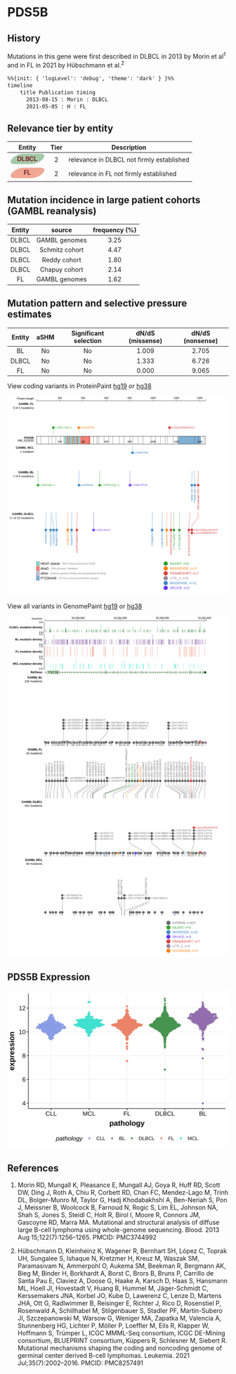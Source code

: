 # PDS5B

## History
Mutations in this gene were first described in DLBCL in 2013 by Morin et al<sup>1</sup> and in FL in 2021 by Hübschmann et al.<sup>2</sup>

```mermaid
%%{init: { 'logLevel': 'debug', 'theme': 'dark' } }%%
timeline
    title Publication timing
      2013-08-15 : Morin : DLBCL
      2021-05-05 : H : FL
```

## Relevance tier by entity

|Entity|Tier|Description                              |
|:------:|:----:|-----------------------------------------|
|![DLBCL](images/icons/DLBCL_tier2.png) |2   |relevance in DLBCL not firmly established|
|![FL](images/icons/FL_tier2.png)    |2   |relevance in FL not firmly established   |

## Mutation incidence in large patient cohorts (GAMBL reanalysis)

|Entity|source        |frequency (%)|
|:------:|:--------------:|:-------------:|
|DLBCL |GAMBL genomes |3.25         |
|DLBCL |Schmitz cohort|4.47         |
|DLBCL |Reddy cohort  |1.80         |
|DLBCL |Chapuy cohort |2.14         |
|FL    |GAMBL genomes |1.62         |

## Mutation pattern and selective pressure estimates

|Entity|aSHM|Significant selection|dN/dS (missense)|dN/dS (nonsense)|
|:------:|:----:|:---------------------:|:----------------:|:----------------:|
|BL    |No  |No                   |1.009           |2.705           |
|DLBCL |No  |No                   |1.333           |6.726           |
|FL    |No  |No                   |0.000           |9.065           |

View coding variants in ProteinPaint [hg19](https://morinlab.github.io/LLMPP/GAMBL/PDS5B_protein.html)  or [hg38](https://morinlab.github.io/LLMPP/GAMBL/PDS5B_protein_hg38.html)

![](images/proteinpaint/PDS5B_NM_015032.svg)

View all variants in GenomePaint [hg19](https://morinlab.github.io/LLMPP/GAMBL/PDS5B.html)  or [hg38](https://morinlab.github.io/LLMPP/GAMBL/PDS5B_hg38.html)

![](images/proteinpaint/PDS5B.svg)

## PDS5B Expression
![](images/gene_expression/PDS5B_by_pathology.svg)

## References
1.  Morin RD, Mungall K, Pleasance E, Mungall AJ, Goya R, Huff RD, Scott DW, Ding J, Roth A, Chiu R, Corbett RD, Chan FC, Mendez-Lago M, Trinh DL, Bolger-Munro M, Taylor G, Hadj Khodabakhshi A, Ben-Neriah S, Pon J, Meissner B, Woolcock B, Farnoud N, Rogic S, Lim EL, Johnson NA, Shah S, Jones S, Steidl C, Holt R, Birol I, Moore R, Connors JM, Gascoyne RD, Marra MA. Mutational and structural analysis of diffuse large B-cell lymphoma using whole-genome sequencing. Blood. 2013 Aug 15;122(7):1256–1265. PMCID: PMC3744992

2.  Hübschmann D, Kleinheinz K, Wagener R, Bernhart SH, López C, Toprak UH, Sungalee S, Ishaque N, Kretzmer H, Kreuz M, Waszak SM, Paramasivam N, Ammerpohl O, Aukema SM, Beekman R, Bergmann AK, Bieg M, Binder H, Borkhardt A, Borst C, Brors B, Bruns P, Carrillo de Santa Pau E, Claviez A, Doose G, Haake A, Karsch D, Haas S, Hansmann ML, Hoell JI, Hovestadt V, Huang B, Hummel M, Jäger-Schmidt C, Kerssemakers JNA, Korbel JO, Kube D, Lawerenz C, Lenze D, Martens JHA, Ott G, Radlwimmer B, Reisinger E, Richter J, Rico D, Rosenstiel P, Rosenwald A, Schillhabel M, Stilgenbauer S, Stadler PF, Martín-Subero JI, Szczepanowski M, Warsow G, Weniger MA, Zapatka M, Valencia A, Stunnenberg HG, Lichter P, Möller P, Loeffler M, Eils R, Klapper W, Hoffmann S, Trümper L, ICGC MMML-Seq consortium, ICGC DE-Mining consortium, BLUEPRINT consortium, Küppers R, Schlesner M, Siebert R. Mutational mechanisms shaping the coding and noncoding genome of germinal center derived B-cell lymphomas. Leukemia. 2021 Jul;35(7):2002–2016. PMCID: PMC8257491

<!-- ORIGIN: morinMutationalStructuralAnalysis2013 -->
<!-- DLBCL: morinMutationalStructuralAnalysis2013 -->
<!-- FL: hubschmannMutationalMechanismsShaping2021b -->
